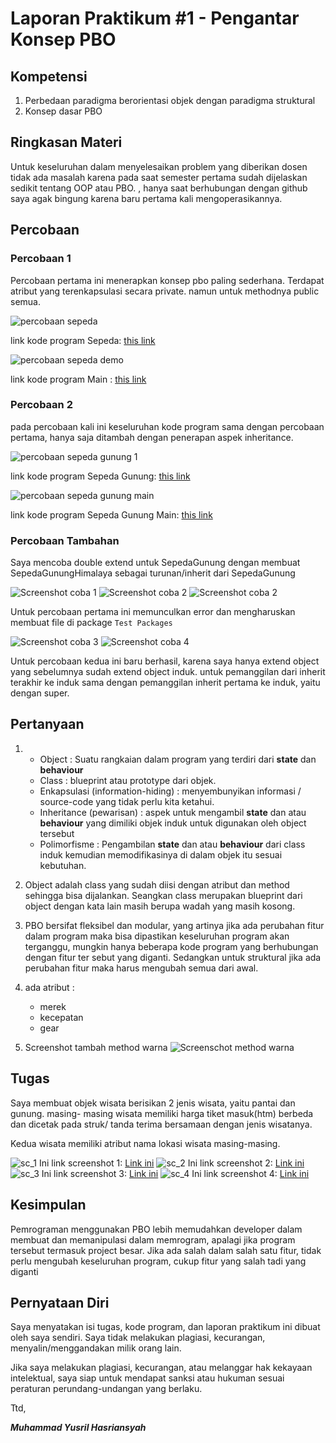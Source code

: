 # Laporan Praktikum #1 - Pengantar Konsep PBO

## Kompetensi

1. Perbedaan paradigma berorientasi objek dengan paradigma struktural
2. Konsep dasar PBO

## Ringkasan Materi

Untuk keseluruhan dalam menyelesaikan problem yang diberikan dosen tidak ada masalah karena pada saat semester pertama sudah dijelaskan sedikit tentang OOP atau PBO. , hanya saat berhubungan dengan github saya agak bingung karena baru pertama kali mengoperasikannya.

## Percobaan

### Percobaan 1

Percobaan pertama ini menerapkan konsep pbo paling sederhana. Terdapat atribut yang terenkapsulasi secara private. namun untuk methodnya public semua.

![percobaan sepeda](img/Ss_1_spd.JPG)

link kode program Sepeda: [this link](../../src/1_Pengantar_Konsep_PBO/sepedademo/Sepeda1841720184Yusril.java)

![percobaan sepeda demo](img/Ss_1_spddemo.JPG)

link kode program Main : [this link](../../src/1_Pengantar_Konsep_PBO/sepedademo/SepedaDemo1841720184Yusril.java)
### Percobaan 2

pada percobaan kali ini keseluruhan kode program sama dengan percobaan pertama, hanya saja ditambah dengan penerapan aspek inheritance.


![percobaan sepeda gunung 1](img/spdgunung_1.JPG)

link kode program Sepeda Gunung: [this link](../../src/1_Pengantar_Konsep_PBO/sepedademo/SepedaGunung1841720184Yusril.java)

![percobaan sepeda gunung main](img/spdgunung_2.JPG)

link kode program Sepeda Gunung Main: [this link](../../src/1_Pengantar_Konsep_PBO/sepedademo/SepedaDemo1841720184Yusril.java)

### Percobaan Tambahan

Saya mencoba double extend untuk SepedaGunung dengan membuat SepedaGunungHimalaya sebagai turunan/inherit dari SepedaGunung

![Screenshot coba 1](img/doubleextendscoba.png)
![Screenshot coba 2](img/doubleextendscoba_2.JPG)
![Screenshot coba 2](img/doubleextendscoba_3.JPG)

Untuk percobaan pertama ini memunculkan error dan mengharuskan membuat file di package `Test Packages`

![Screenshot coba 3](img/cobaextendslagi.JPG)
![Screenshot coba 4](img/cobaextendslagi_2.JPG)

Untuk percobaan kedua ini baru berhasil, karena saya hanya extend object yang sebelumnya sudah extend object induk. untuk pemanggilan dari inherit terakhir ke induk sama dengan pemanggilan inherit pertama ke induk, yaitu dengan super.


## Pertanyaan

1.  - Object : Suatu rangkaian dalam program yang terdiri dari **state** dan **behaviour**
    - Class : blueprint atau prototype dari objek.
    - Enkapsulasi (information-hiding) : menyembunyikan informasi / source-code yang tidak perlu kita ketahui.
    - Inheritance (pewarisan) : aspek untuk mengambil **state** dan atau **behaviour** yang dimiliki objek induk untuk digunakan oleh object tersebut 
    - Polimorfisme : Pengambilan **state** dan atau **behaviour** dari class induk kemudian memodifikasinya di dalam objek itu sesuai kebutuhan.

2. Object adalah class yang sudah diisi dengan atribut dan method sehingga bisa dijalankan. Seangkan class merupakan blueprint dari object dengan kata lain masih berupa wadah yang masih kosong.

3. PBO bersifat fleksibel dan modular, yang artinya jika ada perubahan fitur dalam program maka bisa dipastikan keseluruhan program akan terganggu, mungkin hanya beberapa kode program yang berhubungan dengan fitur ter sebut yang diganti. Sedangkan untuk struktural jika ada perubahan fitur maka harus mengubah semua dari awal.

4. ada atribut :
    - merek
    - kecepatan
    - gear

5. Screenshot tambah method warna
![Screenschot method warna](img/warna.JPG)

## Tugas

Saya membuat objek wisata berisikan 2 jenis wisata, yaitu pantai dan gunung.
masing- masing wisata memiliki harga tiket masuk(htm) berbeda dan dicetak pada struk/ tanda terima bersamaan dengan jenis wisatanya.

Kedua wisata memiliki atribut nama lokasi wisata masing-masing. 

![sc_1](img/tugas/tugas_1.jpg)
Ini link screenshot 1: [Link ini](../../src/1_Pengantar_Konsep_PBO/tugas/WisataMain1841720184Yusril.java)
![sc_2](img/tugas/tugas_2.jpg)
Ini link screenshot 2: [Link ini](../../src/1_Pengantar_Konsep_PBO/tugas/Wisata1841720184Yusril.java)
![sc_3](img/tugas/tugas_3.jpg)
Ini link screenshot 3: [Link ini](../../src/1_Pengantar_Konsep_PBO/tugas/Pantai1841720184Yusril.java)
![sc_4](img/tugas/tugas_4.jpg)
Ini link screenshot 4: [Link ini](../../src/1_Pengantar_Konsep_PBO/tugas/Gunung1841720184Yusril.java)

## Kesimpulan

Pemrograman menggunakan PBO lebih memudahkan developer dalam membuat dan memanipulasi dalam memrogram, apalagi jika program tersebut termasuk project besar. Jika ada salah dalam salah satu fitur, tidak perlu mengubah keseluruhan program, cukup fitur yang salah tadi yang diganti

## Pernyataan Diri

Saya menyatakan isi tugas, kode program, dan laporan praktikum ini dibuat oleh saya sendiri. Saya tidak melakukan plagiasi, kecurangan, menyalin/menggandakan milik orang lain.

Jika saya melakukan plagiasi, kecurangan, atau melanggar hak kekayaan intelektual, saya siap untuk mendapat sanksi atau hukuman sesuai peraturan perundang-undangan yang berlaku.

Ttd,

***Muhammad Yusril Hasriansyah***